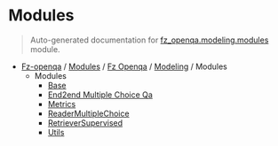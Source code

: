 # Modules

> Auto-generated documentation for [fz_openqa.modeling.modules](blob/master/fz_openqa/modeling/modules/__init__.py) module.

- [Fz-openqa](../../../README.md#fz-openqa-index) / [Modules](../../../MODULES.md#fz-openqa-modules) / [Fz Openqa](../../index.md#fz-openqa) / [Modeling](../index.md#modeling) / Modules
    - Modules
        - [Base](base.md#base)
        - [End2end Multiple Choice Qa](end2end_multiple_choice_qa.md#end2end-multiple-choice-qa)
        - [Metrics](metrics.md#metrics)
        - [ReaderMultipleChoice](reader_multiple_choice.md#readermultiplechoice)
        - [RetrieverSupervised](retriever_supervised.md#retrieversupervised)
        - [Utils](utils.md#utils)
